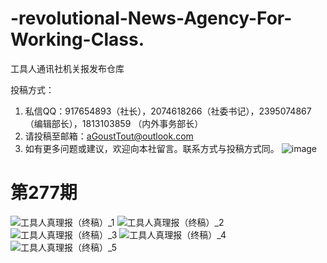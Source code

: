 # -revolutional-News-Agency-For-Working-Class.
工具人通讯社机关报发布仓库

投稿方式：
  1.	私信QQ：917654893（社长），2074618266（社委书记），2395074867（编辑部长），1813103859 （内外事务部长）
  2.	请投稿至邮箱：aGoustTout@outlook.com
  3.	如有更多问题或建议，欢迎向本社留言。联系方式与投稿方式同。
![image](https://user-images.githubusercontent.com/63246764/232273245-a4ff6675-2543-4ef6-bd88-b50e5aed6db6.png)

# 第277期

![工具人真理报（终稿）_1](https://user-images.githubusercontent.com/63246764/232297116-78d19d05-c61e-484b-8186-98593d44bea6.png)
![工具人真理报（终稿）_2](https://user-images.githubusercontent.com/63246764/232297127-f5658b2b-fe13-4538-8bab-960d5a0cc6e8.png)
![工具人真理报（终稿）_3](https://user-images.githubusercontent.com/63246764/232297131-5cfaa2d6-f9e0-40b0-9406-5ca6ff40f124.png)
![工具人真理报（终稿）_4](https://user-images.githubusercontent.com/63246764/232297134-521f7d42-4107-42d2-99d5-e2433adec2fa.png)
![工具人真理报（终稿）_5](https://user-images.githubusercontent.com/63246764/232297140-eeb6e7ec-8728-43ef-b99a-f66e6cd52cb6.png)
